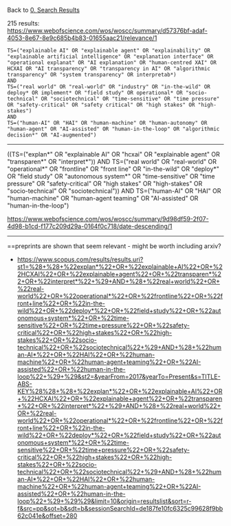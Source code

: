 Back to [0. Search Results](<0. Search Results>)


215 results:
https://www.webofscience.com/wos/woscc/summary/d57376bf-adaf-4053-8e67-8e9c685b4b83-01655aac21/relevance/1

```
TS=("explainable AI" OR "explainable agent" OR "explainability" OR "explainable artificial intelligence" OR "explanation interface" OR "operational explanat" OR "AI explanation" OR "human-centred XAI" OR HCXAI OR "AI transparency" OR "transparency in AI" OR "algorithmic transparency" OR "system transparency" OR interpretab*)
AND
TS=("real world" OR "real-world" OR "industry" OR "in-the-wild" OR deploy* OR implement* OR "field study" OR operational* OR "socio-technical" OR "sociotechnical" OR "time-sensitive" OR "time pressure" OR "safety-critical" OR "safety critical" OR "high stakes" OR "high-stakes")
AND
TS=("human-AI" OR "HAI" OR "human-machine" OR "human-autonomy" OR "human-agent" OR "AI-assisted" OR "human-in-the-loop" OR "algorithmic decision*" OR "AI-augmented")
```



---


((TS=("explan*" OR "explainable AI" OR "hcxai" OR "explainable agent" OR "transparen*" OR "interpret*")) 
AND TS=("real world" OR "real-world" OR "operational*" OR "frontline" OR "front line" OR "in-the-wild" OR "deploy*" OR "field study" OR "autonomous system*" OR "time-sensitive" OR "time pressure" OR "safety-critical" OR "high stakes" OR "high-stakes" OR "socio-technical" OR "sociotechnical")) 
AND TS=("human-AI" OR "HAI" OR "human-machine" OR "human-agent teaming" OR "AI-assisted" OR "human-in-the-loop")

https://www.webofscience.com/wos/woscc/summary/9d98df59-2f07-4d98-b1cd-f177c209d29a-0164f0c718/date-descending/1



---


==preprints are shown that seem relevant - might be worth including arxiv?

- https://www.scopus.com/results/results.uri?st1=%28+%28+%22explan*%22+OR+%22explainable+AI%22+OR+%22HCXAI%22+OR+%22explainable+agent%22+OR+%22transparen*%22+OR+%22interpret*%22+%29+AND+%28+%22real+world%22+OR+%22real-world%22+OR+%22operational*%22+OR+%22frontline%22+OR+%22front+line%22+OR+%22in-the-wild%22+OR+%22deploy*%22+OR+%22field+study%22+OR+%22autonomous+system*%22+OR+%22time-sensitive%22+OR+%22time+pressure%22+OR+%22safety-critical%22+OR+%22high+stakes%22+OR+%22high-stakes%22+OR+%22socio-technical%22+OR+%22sociotechnical%22+%29+AND+%28+%22human-AI*%22+OR+%22HAI%22+OR+%22human-machine%22+OR+%22human-agent+teaming%22+OR+%22AI-assisted%22+OR+%22human-in-the-loop%22+%29+%29&st2=&yearFrom=2017&yearTo=Present&s=TITLE-ABS-KEY%28%28+%28+%22explan*%22+OR+%22explainable+AI%22+OR+%22HCXAI%22+OR+%22explainable+agent%22+OR+%22transparen*%22+OR+%22interpret*%22+%29+AND+%28+%22real+world%22+OR+%22real-world%22+OR+%22operational*%22+OR+%22frontline%22+OR+%22front+line%22+OR+%22in-the-wild%22+OR+%22deploy*%22+OR+%22field+study%22+OR+%22autonomous+system*%22+OR+%22time-sensitive%22+OR+%22time+pressure%22+OR+%22safety-critical%22+OR+%22high+stakes%22+OR+%22high-stakes%22+OR+%22socio-technical%22+OR+%22sociotechnical%22+%29+AND+%28+%22human-AI*%22+OR+%22HAI%22+OR+%22human-machine%22+OR+%22human-agent+teaming%22+OR+%22AI-assisted%22+OR+%22human-in-the-loop%22+%29+%29%29&limit=10&origin=resultslist&sort=r-f&src=pp&sot=b&sdt=b&sessionSearchId=de187fe10fc6325c99628f9bb62c041e&offset=280

